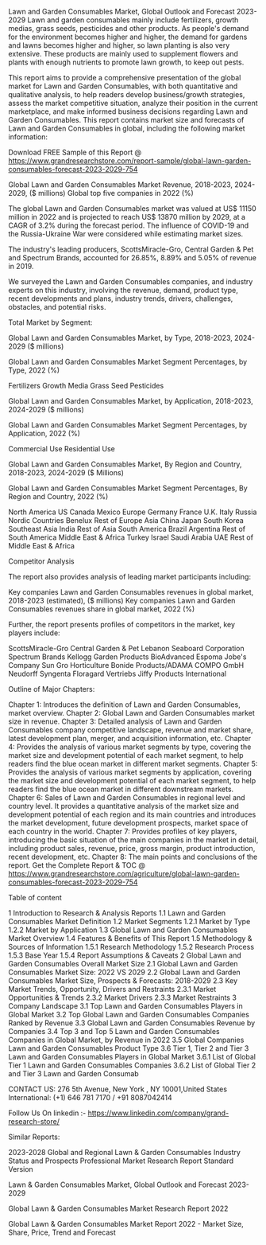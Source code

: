 Lawn and Garden Consumables Market, Global Outlook and Forecast 2023-2029
Lawn and garden consumables mainly include fertilizers, growth medias, grass seeds, pesticides and other products. As people's demand for the environment becomes higher and higher, the demand for gardens and lawns becomes higher and higher, so lawn planting is also very extensive. These products are mainly used to supplement flowers and plants with enough nutrients to promote lawn growth, to keep out pests.

This report aims to provide a comprehensive presentation of the global market for Lawn and Garden Consumables, with both quantitative and qualitative analysis, to help readers develop business/growth strategies, assess the market competitive situation, analyze their position in the current marketplace, and make informed business decisions regarding Lawn and Garden Consumables. This report contains market size and forecasts of Lawn and Garden Consumables in global, including the following market information:



Download FREE Sample of this Report @ https://www.grandresearchstore.com/report-sample/global-lawn-garden-consumables-forecast-2023-2029-754


Global Lawn and Garden Consumables Market Revenue, 2018-2023, 2024-2029, ($ millions)
Global top five companies in 2022 (%)


The global Lawn and Garden Consumables market was valued at US$ 11150 million in 2022 and is projected to reach US$ 13870 million by 2029, at a CAGR of 3.2% during the forecast period. The influence of COVID-19 and the Russia-Ukraine War were considered while estimating market sizes.

The industry's leading producers, ScottsMiracle-Gro, Central Garden & Pet and Spectrum Brands, accounted for 26.85%, 8.89% and 5.05% of revenue in 2019.

We surveyed the Lawn and Garden Consumables companies, and industry experts on this industry, involving the revenue, demand, product type, recent developments and plans, industry trends, drivers, challenges, obstacles, and potential risks.

Total Market by Segment:

Global Lawn and Garden Consumables Market, by Type, 2018-2023, 2024-2029 ($ millions)

Global Lawn and Garden Consumables Market Segment Percentages, by Type, 2022 (%)



Fertilizers
Growth Media
Grass Seed
Pesticides


Global Lawn and Garden Consumables Market, by Application, 2018-2023, 2024-2029 ($ millions)

Global Lawn and Garden Consumables Market Segment Percentages, by Application, 2022 (%)



Commercial Use
Residential Use


Global Lawn and Garden Consumables Market, By Region and Country, 2018-2023, 2024-2029 ($ Millions)

Global Lawn and Garden Consumables Market Segment Percentages, By Region and Country, 2022 (%)



North America
US
Canada
Mexico
Europe
Germany
France
U.K.
Italy
Russia
Nordic Countries
Benelux
Rest of Europe
Asia
China
Japan
South Korea
Southeast Asia
India
Rest of Asia
South America
Brazil
Argentina
Rest of South America
Middle East & Africa
Turkey
Israel
Saudi Arabia
UAE
Rest of Middle East & Africa


Competitor Analysis

The report also provides analysis of leading market participants including:



Key companies Lawn and Garden Consumables revenues in global market, 2018-2023 (estimated), ($ millions)
Key companies Lawn and Garden Consumables revenues share in global market, 2022 (%)


Further, the report presents profiles of competitors in the market, key players include:



ScottsMiracle-Gro
Central Garden & Pet
Lebanon Seaboard Corporation
Spectrum Brands
Kellogg Garden Products
BioAdvanced
Espoma
Jobe's Company
Sun Gro Horticulture
Bonide Products/ADAMA
COMPO GmbH
Neudorff
Syngenta
Floragard Vertriebs
Jiffy Products International


Outline of Major Chapters:



Chapter 1: Introduces the definition of Lawn and Garden Consumables, market overview.
Chapter 2: Global Lawn and Garden Consumables market size in revenue.
Chapter 3: Detailed analysis of Lawn and Garden Consumables company competitive landscape, revenue and market share, latest development plan, merger, and acquisition information, etc.
Chapter 4: Provides the analysis of various market segments by type, covering the market size and development potential of each market segment, to help readers find the blue ocean market in different market segments.
Chapter 5: Provides the analysis of various market segments by application, covering the market size and development potential of each market segment, to help readers find the blue ocean market in different downstream markets.
Chapter 6: Sales of Lawn and Garden Consumables in regional level and country level. It provides a quantitative analysis of the market size and development potential of each region and its main countries and introduces the market development, future development prospects, market space of each country in the world.
Chapter 7: Provides profiles of key players, introducing the basic situation of the main companies in the market in detail, including product sales, revenue, price, gross margin, product introduction, recent development, etc.
Chapter 8: The main points and conclusions of the report.
Get the Complete Report & TOC @ https://www.grandresearchstore.com/agriculture/global-lawn-garden-consumables-forecast-2023-2029-754

Table of content

1 Introduction to Research & Analysis Reports
1.1 Lawn and Garden Consumables Market Definition
1.2 Market Segments
1.2.1 Market by Type
1.2.2 Market by Application
1.3 Global Lawn and Garden Consumables Market Overview
1.4 Features & Benefits of This Report
1.5 Methodology & Sources of Information
1.5.1 Research Methodology
1.5.2 Research Process
1.5.3 Base Year
1.5.4 Report Assumptions & Caveats
2 Global Lawn and Garden Consumables Overall Market Size
2.1 Global Lawn and Garden Consumables Market Size: 2022 VS 2029
2.2 Global Lawn and Garden Consumables Market Size, Prospects & Forecasts: 2018-2029
2.3 Key Market Trends, Opportunity, Drivers and Restraints
2.3.1 Market Opportunities & Trends
2.3.2 Market Drivers
2.3.3 Market Restraints
3 Company Landscape
3.1 Top Lawn and Garden Consumables Players in Global Market
3.2 Top Global Lawn and Garden Consumables Companies Ranked by Revenue
3.3 Global Lawn and Garden Consumables Revenue by Companies
3.4 Top 3 and Top 5 Lawn and Garden Consumables Companies in Global Market, by Revenue in 2022
3.5 Global Companies Lawn and Garden Consumables Product Type
3.6 Tier 1, Tier 2 and Tier 3 Lawn and Garden Consumables Players in Global Market
3.6.1 List of Global Tier 1 Lawn and Garden Consumables Companies
3.6.2 List of Global Tier 2 and Tier 3 Lawn and Garden Consumab

CONTACT US:
276 5th Avenue, New York , NY 10001,United States
International: (+1) 646 781 7170 / +91 8087042414

Follow Us On linkedin :- https://www.linkedin.com/company/grand-research-store/


Similar Reports:

2023-2028 Global and Regional Lawn & Garden Consumables Industry Status and Prospects Professional Market Research Report Standard Version

Lawn & Garden Consumables Market, Global Outlook and Forecast 2023-2029

Global Lawn & Garden Consumables Market Research Report 2022

Global Lawn & Garden Consumables Market Report 2022 - Market Size, Share, Price, Trend and Forecast
